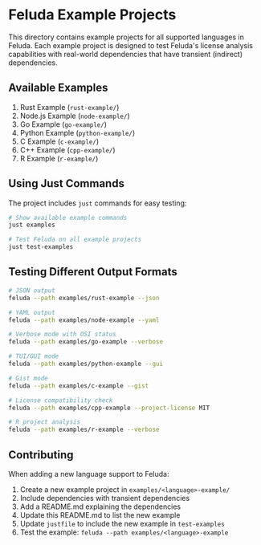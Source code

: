 # Feluda Example Projects

This directory contains example projects for all supported languages in Feluda. Each example project is designed to test Feluda's license analysis capabilities with real-world dependencies that have transient (indirect) dependencies.

## Available Examples

1. Rust Example (`rust-example/`)
2. Node.js Example (`node-example/`)
3. Go Example (`go-example/`)
4. Python Example (`python-example/`)
5. C Example (`c-example/`)
6. C++ Example (`cpp-example/`)
7. R Example (`r-example/`)

## Using Just Commands

The project includes `just` commands for easy testing:

```sh
# Show available example commands
just examples

# Test Feluda on all example projects
just test-examples
```

## Testing Different Output Formats

```sh
# JSON output
feluda --path examples/rust-example --json

# YAML output
feluda --path examples/node-example --yaml

# Verbose mode with OSI status
feluda --path examples/go-example --verbose

# TUI/GUI mode
feluda --path examples/python-example --gui

# Gist mode
feluda --path examples/c-example --gist

# License compatibility check
feluda --path examples/cpp-example --project-license MIT

# R project analysis
feluda --path examples/r-example --verbose
```

## Contributing

When adding a new language support to Feluda:

1. Create a new example project in `examples/<language>-example/`
2. Include dependencies with transient dependencies
3. Add a README.md explaining the dependencies
4. Update this README.md to list the new example
5. Update `justfile` to include the new example in `test-examples`
6. Test the example: `feluda --path examples/<language>-example`
